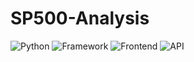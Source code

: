 # SP500-Analysis
![Python](https://img.shields.io/badge/Python-3.8-blueviolet)
![Framework](https://img.shields.io/badge/PyTorch-EE4C2C?style=for-the-badge&logo=pytorch&logoColor=white)
![Frontend](https://img.shields.io/badge/Frontend-HTML/CSS/JS-green)
![API](https://img.shields.io/badge/API-TMDB-fcba03)
